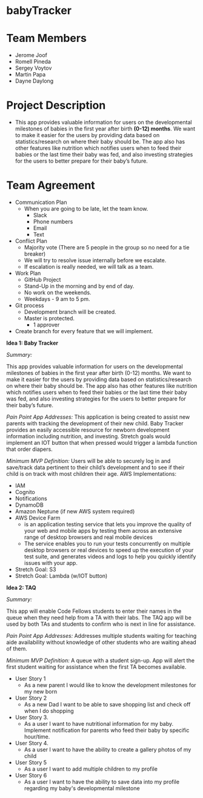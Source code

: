 # babyTracker

# Team Members
- Jerome Joof
- Romell Pineda
- Sergey Voytov
- Martin Papa
- Dayne Daylong

# Project Description
- This app provides valuable information for users on the developmental milestones of babies in the first year after birth **(0-12) months**. We want to make it easier for the users by providing data based on statistics/research on where their baby should be. The app also has other features like nutrition which notifies users when to feed their babies or the last time their baby was fed, and also investing strategies for the users to better prepare for their baby’s future.

# Team Agreement

* Communication Plan
    * When you are going to be late, let the team know.
        * Slack
        * Phone numbers
        * Email
        * Text
* Conflict Plan
    * Majority vote (There are 5 people in the group so no need for a tie breaker)
    * We will try to resolve issue internally before we escalate.
    * If escalation is really needed, we will talk as a team.
* Work Plan
    * GitHub Project
    * Stand-Up in the morning and by end of day.
    * No work on the weekends.
    * Weekdays - 9 am to 5 pm.
* Git process
    * Development branch will be created.
    * Master is protected. 
        * 1 approver
* Create branch for every feature that we will implement.

**Idea 1: Baby Tracker**

*Summary:* 

This app provides valuable information for users on the developmental milestones of babies in the first year after birth (0-12) months. We want to make it easier for the users by providing data based on statistics/research on where their baby should be. The app also has other features like nutrition which notifies users when to feed their babies or the last time their baby was fed, and also investing strategies for the users to better prepare for their baby’s future.

*Pain Point App Addresses:* 
This application is being created to assist new parents with tracking the development of their new child.  Baby Tracker provides an easily accessible resource for newborn development information including nutrition, and investing.  Stretch goals would implement an IOT button that when pressed would trigger a lambda function that order diapers.

*Minimum MVP Definition:*
Users will be able to securely log in and save/track data pertinent to their child’s development and to see if their child is on track with most children their age. 
AWS Implementations:
- IAM
- Cognito
- Notifications
- DynamoDB
- Amazon Neptune (if new AWS system required)
- AWS Device Farm
   * is an application testing service that lets you improve the quality of your web and mobile apps by testing them across an extensive range of desktop browsers and real mobile devices
   * The service enables you to run your tests concurrently on multiple desktop browsers or real devices to speed up the execution of your test suite, and generates videos and logs to help you quickly identify issues with your app.
- Stretch Goal: S3
- Stretch Goal: Lambda (w/IOT button)

**Idea 2: TAQ**

*Summary:* 

This app will enable Code Fellows students to enter their names in the queue when they need help from a TA with their labs. The TAQ app will be used by both TAs and students to confirm who is next in line for assistance.

*Pain Point App Addresses:*
Addresses multiple students waiting for teaching aide availability without knowledge of other students who are waiting ahead of them.

*Minimum MVP Definition:*
A queue with a student sign-up.  App will alert the first student waiting for assistance when the first TA becomes available.


- User Story 1
   * As a new parent I would like to know the development milestones for my new born
- User Story 2
   * As a new Dad I want to be able to save shopping list and check off when I do shopping
- User Story 3.
   * As a user I want to have nutritional information for my baby. Implement notification for parents who feed their baby by specific hour/time.
- User Story 4.
   * As a user I want to have the ability to create a gallery photos of my child
- User Story 5
   * As a user I want to add multiple children to my profile
- User Story 6
   * As a user I want to have the ability to save data into my profile regarding my baby's developmental milestone





